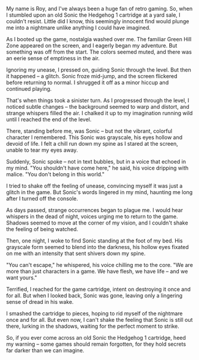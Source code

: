 My name is Roy, and I've always been a huge fan of retro gaming. So, when I stumbled upon an old Sonic the Hedgehog 1 cartridge at a yard sale, I couldn't resist. Little did I know, this seemingly innocent find would plunge me into a nightmare unlike anything I could have imagined.  
  
As I booted up the game, nostalgia washed over me. The familiar Green Hill Zone appeared on the screen, and I eagerly began my adventure. But something was off from the start. The colors seemed muted, and there was an eerie sense of emptiness in the air.  
  
Ignoring my unease, I pressed on, guiding Sonic through the level. But then it happened – a glitch. Sonic froze mid-jump, and the screen flickered before returning to normal. I shrugged it off as a minor hiccup and continued playing.  
  
That's when things took a sinister turn. As I progressed through the level, I noticed subtle changes – the background seemed to warp and distort, and strange whispers filled the air. I chalked it up to my imagination running wild until I reached the end of the level.  
  
There, standing before me, was Sonic – but not the vibrant, colorful character I remembered. This Sonic was grayscale, his eyes hollow and devoid of life. I felt a chill run down my spine as I stared at the screen, unable to tear my eyes away.  
  
Suddenly, Sonic spoke – not in text bubbles, but in a voice that echoed in my mind. "You shouldn't have come here," he said, his voice dripping with malice. "You don't belong in this world."  
  
I tried to shake off the feeling of unease, convincing myself it was just a glitch in the game. But Sonic's words lingered in my mind, haunting me long after I turned off the console.  
  
As days passed, strange occurrences began to plague me. I would hear whispers in the dead of night, voices urging me to return to the game. Shadows seemed to move at the corner of my vision, and I couldn't shake the feeling of being watched.  
  
Then, one night, I woke to find Sonic standing at the foot of my bed. His grayscale form seemed to blend into the darkness, his hollow eyes fixated on me with an intensity that sent shivers down my spine.  
  
"You can't escape," he whispered, his voice chilling me to the core. "We are more than just characters in a game. We have flesh, we have life – and we want yours."  
  
Terrified, I reached for the game cartridge, intent on destroying it once and for all. But when I looked back, Sonic was gone, leaving only a lingering sense of dread in his wake.  
  
I smashed the cartridge to pieces, hoping to rid myself of the nightmare once and for all. But even now, I can't shake the feeling that Sonic is still out there, lurking in the shadows, waiting for the perfect moment to strike.  
  
So, if you ever come across an old Sonic the Hedgehog 1 cartridge, heed my warning – some games should remain forgotten, for they hold secrets far darker than we can imagine.